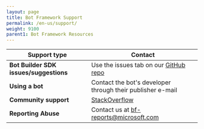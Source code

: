 ```yaml
---
layout: page
title: Bot Framework Support
permalink: /en-us/support/
weight: 9100
parent1: Bot Framework Resources
---
```




|**Support type**                    | **Contact**                                                
|----------------------------|---------------------------------
|**Bot Builder SDK issues/suggestions**| Use the issues tab on our <a href="https://github.com/Microsoft/BotBuilder/" target="_blank">GitHub repo</a>
|**Using a bot** | Contact the bot's developer through their publisher e-mail                 
|**Community support** | [StackOverflow](https://stackoverflow.com/questions/tagged/botframework)
|**Reporting Abuse**| Contact us at [bf-reports@microsoft.com](mailto://bf-reports@microsoft.com)
